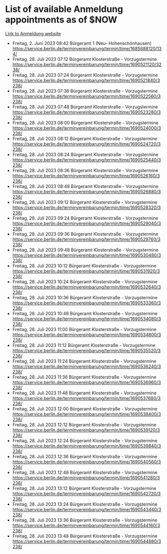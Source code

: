 # List of available Anmeldung appointments as of $NOW
[Link to Anmeldung website](https://service.berlin.de/terminvereinbarung/termin/tag.php?termin=1&anliegen[]=120686&dienstleisterlist=122210,122217,327316,122219,327312,122227,327314,122231,327346,122243,327348,122254,122252,329742,122260,329745,122262,329748,122271,327278,122273,327274,122277,327276,330436,122280,327294,122282,327290,122284,327292,122291,327270,122285,327266,122286,327264,122296,327268,150230,329760,122297,327286,122294,327284,122312,329763,122314,329775,122304,327330,122311,327334,122309,327332,317869,122281,327352,122279,329772,122283,122276,327324,122274,327326,122267,329766,122246,327318,122251,327320,122257,327322,122208,327298,122226,327300&herkunft=http%3A%2F%2Fservice.berlin.de%2Fdienstleistung%2F120686%2F)
- Freitag, 2. Juni 2023 08:42 Bürgeramt 1 (Neu- Hohenschönhausen) https://service.berlin.de/terminvereinbarung/termin/time/1685688120/134/
- Freitag, 28. Juli 2023 07:12 Bürgeramt Klosterstraße - Vorzugstermine https://service.berlin.de/terminvereinbarung/termin/time/1690521120/3238/
- Freitag, 28. Juli 2023 07:24 Bürgeramt Klosterstraße - Vorzugstermine https://service.berlin.de/terminvereinbarung/termin/time/1690521840/3238/
- Freitag, 28. Juli 2023 07:36 Bürgeramt Klosterstraße - Vorzugstermine https://service.berlin.de/terminvereinbarung/termin/time/1690522560/3238/
- Freitag, 28. Juli 2023 07:48 Bürgeramt Klosterstraße - Vorzugstermine https://service.berlin.de/terminvereinbarung/termin/time/1690523280/3238/
- Freitag, 28. Juli 2023 08:00 Bürgeramt Klosterstraße - Vorzugstermine https://service.berlin.de/terminvereinbarung/termin/time/1690524000/3238/
- Freitag, 28. Juli 2023 08:12 Bürgeramt Klosterstraße - Vorzugstermine https://service.berlin.de/terminvereinbarung/termin/time/1690524720/3238/
- Freitag, 28. Juli 2023 08:24 Bürgeramt Klosterstraße - Vorzugstermine https://service.berlin.de/terminvereinbarung/termin/time/1690525440/3238/
- Freitag, 28. Juli 2023 08:36 Bürgeramt Klosterstraße - Vorzugstermine https://service.berlin.de/terminvereinbarung/termin/time/1690526160/3238/
- Freitag, 28. Juli 2023 08:48 Bürgeramt Klosterstraße - Vorzugstermine https://service.berlin.de/terminvereinbarung/termin/time/1690526880/3238/
- Freitag, 28. Juli 2023 09:12 Bürgeramt Klosterstraße - Vorzugstermine https://service.berlin.de/terminvereinbarung/termin/time/1690528320/3238/
- Freitag, 28. Juli 2023 09:24 Bürgeramt Klosterstraße - Vorzugstermine https://service.berlin.de/terminvereinbarung/termin/time/1690529040/3238/
- Freitag, 28. Juli 2023 09:36 Bürgeramt Klosterstraße - Vorzugstermine https://service.berlin.de/terminvereinbarung/termin/time/1690529760/3238/
- Freitag, 28. Juli 2023 09:48 Bürgeramt Klosterstraße - Vorzugstermine https://service.berlin.de/terminvereinbarung/termin/time/1690530480/3238/
- Freitag, 28. Juli 2023 10:12 Bürgeramt Klosterstraße - Vorzugstermine https://service.berlin.de/terminvereinbarung/termin/time/1690531920/3238/
- Freitag, 28. Juli 2023 10:24 Bürgeramt Klosterstraße - Vorzugstermine https://service.berlin.de/terminvereinbarung/termin/time/1690532640/3238/
- Freitag, 28. Juli 2023 10:36 Bürgeramt Klosterstraße - Vorzugstermine https://service.berlin.de/terminvereinbarung/termin/time/1690533360/3238/
- Freitag, 28. Juli 2023 10:48 Bürgeramt Klosterstraße - Vorzugstermine https://service.berlin.de/terminvereinbarung/termin/time/1690534080/3238/
- Freitag, 28. Juli 2023 11:00 Bürgeramt Klosterstraße - Vorzugstermine https://service.berlin.de/terminvereinbarung/termin/time/1690534800/3238/
- Freitag, 28. Juli 2023 11:12 Bürgeramt Klosterstraße - Vorzugstermine https://service.berlin.de/terminvereinbarung/termin/time/1690535520/3238/
- Freitag, 28. Juli 2023 11:24 Bürgeramt Klosterstraße - Vorzugstermine https://service.berlin.de/terminvereinbarung/termin/time/1690536240/3238/
- Freitag, 28. Juli 2023 11:36 Bürgeramt Klosterstraße - Vorzugstermine https://service.berlin.de/terminvereinbarung/termin/time/1690536960/3238/
- Freitag, 28. Juli 2023 11:48 Bürgeramt Klosterstraße - Vorzugstermine https://service.berlin.de/terminvereinbarung/termin/time/1690537680/3238/
- Freitag, 28. Juli 2023 12:00 Bürgeramt Klosterstraße - Vorzugstermine https://service.berlin.de/terminvereinbarung/termin/time/1690538400/3238/
- Freitag, 28. Juli 2023 12:12 Bürgeramt Klosterstraße - Vorzugstermine https://service.berlin.de/terminvereinbarung/termin/time/1690539120/3238/
- Freitag, 28. Juli 2023 12:24 Bürgeramt Klosterstraße - Vorzugstermine https://service.berlin.de/terminvereinbarung/termin/time/1690539840/3238/
- Freitag, 28. Juli 2023 12:36 Bürgeramt Klosterstraße - Vorzugstermine https://service.berlin.de/terminvereinbarung/termin/time/1690540560/3238/
- Freitag, 28. Juli 2023 12:48 Bürgeramt Klosterstraße - Vorzugstermine https://service.berlin.de/terminvereinbarung/termin/time/1690541280/3238/
- Freitag, 28. Juli 2023 13:12 Bürgeramt Klosterstraße - Vorzugstermine https://service.berlin.de/terminvereinbarung/termin/time/1690542720/3238/
- Freitag, 28. Juli 2023 13:24 Bürgeramt Klosterstraße - Vorzugstermine https://service.berlin.de/terminvereinbarung/termin/time/1690543440/3238/
- Freitag, 28. Juli 2023 13:36 Bürgeramt Klosterstraße - Vorzugstermine https://service.berlin.de/terminvereinbarung/termin/time/1690544160/3238/
- Freitag, 28. Juli 2023 13:48 Bürgeramt Klosterstraße - Vorzugstermine https://service.berlin.de/terminvereinbarung/termin/time/1690544880/3238/
